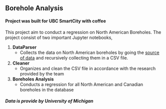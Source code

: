 ## Borehole Analysis
#### Project was built for UBC SmartCity with coffee
This project aim to conduct a regression on North American Boreholes.  The project consist of two important Jupyter notebooks, 
1. **DataParser** 
	- Collects the data on North American boreholes by going the [source of data](https://geothermal.earth.lsa.umich.edu/NAM.html) and recursively collecting them in a CSV file.
2. **Cleaner**
	- Organizes and clean the CSV file in accordance with the research provided by the team 
3. **Boreholes Analysis**
	- Conducts a regression for all North American and Canadian boreholes in the database

##### Data is provide by University of Michigan 

